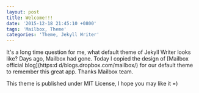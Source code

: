 ```yaml
---
layout: post
title: Welcome!!!
date: '2015-12-18 21:45:10 +0800'
tags: 'Mailbox, Theme'
categories: 'Theme, Jekyll Writer'
---
```

It's a long time question for me, what default theme of Jekyll Writer looks like? Days ago, Mailbox had gone. Today I copied the design of [Mailbox official blog](https:d d/blogs.dropbox.com/mailbox/) for our default theme to remember this great app. Thanks Mailbox team.

This theme is published under MIT License, I hope you may like it =)